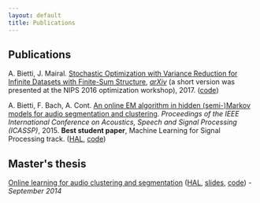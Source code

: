 ```yaml
---
layout: default
title: Publications
---
```

## Publications
A. Bietti, J. Mairal. [Stochastic Optimization with Variance Reduction for Infinite Datasets with Finite-Sum Structure](https://arxiv.org/pdf/1610.00970.pdf), *[arXiv](https://arxiv.org/abs/1610.00970)* (a short version was presented at the NIPS 2016 optimization workshop), 2017. ([code](https://github.com/albietz/stochs))

A. Bietti, F. Bach, A. Cont. [An online EM algorithm in hidden (semi-)Markov models for audio segmentation and clustering](files/icassp_online_hmm.pdf). *Proceedings of the IEEE International Conference on Acoustics, Speech and Signal Processing (ICASSP)*, 2015. **Best student paper**, Machine Learning for Signal Processing track. ([HAL](https://hal.inria.fr/hal-01115826/document), [code](https://github.com/albietz/online_hmm))

## Master's thesis
[Online learning for audio clustering and segmentation](files/ms-thesis.pdf) ([HAL](https://hal.inria.fr/hal-01064672v2/document), [slides](files/slides-ircam.pdf), [code](https://github.com/albietz/online_hmm)) - *September 2014*
